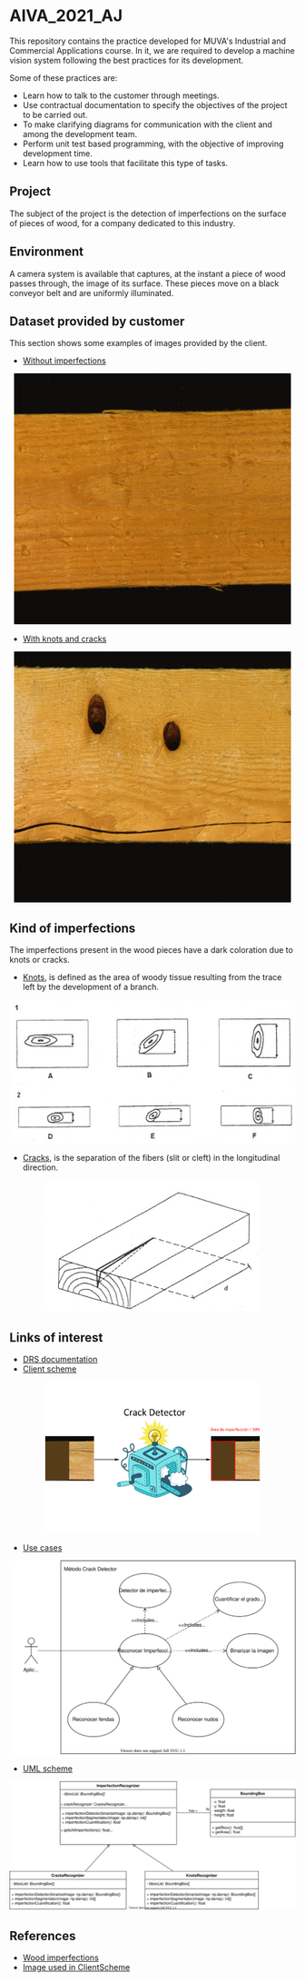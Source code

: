 # AIVA_2021_AJ

This repository contains the practice developed for MUVA's Industrial and Commercial Applications course. In it, we are required to develop a machine vision system following the best practices for its development.

Some of these practices are:

- Learn how to talk to the customer through meetings.
- Use contractual documentation to specify the objectives of the project to be carried out.
- To make clarifying diagrams for communication with the client and among the development team.
- Perform unit test based programming, with the objective of improving development time.
- Learn how to use tools that facilitate this type of tasks.

## Project

The subject of the project is the detection of imperfections on the surface of pieces of wood, for a company dedicated to this industry.

## Environment

A camera system is available that captures, at the instant a piece of wood passes through, the image of its surface. These pieces move on a black conveyor belt and are uniformly illuminated.

## Dataset provided by customer

This section shows some examples of images provided by the client.

- [Without imperfections](./docs/images/without_imperfections.png)

<p align="center">
  <img src="./docs/images/without_imperfections.png" />
</p>

- [With knots and cracks](./docs/images/with_knots_cracks.png)

<p align="center">
  <img src="./docs/images/with_knots_cracks.png" />
</p>

## Kind of imperfections

The imperfections present in the wood pieces have a dark coloration due to knots or cracks.
- [Knots](./docs/images/knots.jpeg), is defined as the area of woody tissue resulting from the trace left by the development of a branch.

<p align="center">
  <img src="./docs/images/knots.jpeg" />
</p>

- [Cracks](./docs/images/cracks.jpeg), is the separation of the fibers (slit or cleft) in the longitudinal direction.

<p align="center">
  <img src="./docs/images/cracks.jpeg" />
</p>

## Links of interest
- [DRS documentation](./docs/files/DSR.docx)
- [Client scheme](./docs/images/ClientScheme.png)

<p align="center">
  <img src="./docs/images/ClientScheme.png" width="75%" />
</p>

- [Use cases](./docs/images/usecases.svg)

<p align="center">
  <img src="./docs/images/usecases.svg" />
</p>

- [UML scheme](./docs/images/UML.svg)

<p align="center">
  <img src="./docs/images/UML.svg" />
</p>

## References

- [Wood imperfections](http://web.archive.org/web/20210318123151/https://normadera.tknika.eus/es/content/medici%C3%B3n-de-singularidades-en-madera-estructural.html)
- [Image used in ClientScheme](https://images.vexels.com/media/users/3/145736/isolated/preview/8e99b5ecf870581da80ce137827eeee4-dibujos-animados-de-la-m-aacute-quina-de-ideas-by-vexels.png)
